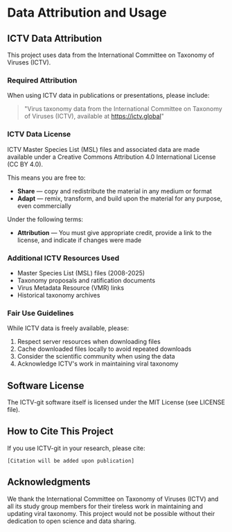 # Data Attribution and Usage

## ICTV Data Attribution

This project uses data from the International Committee on Taxonomy of Viruses (ICTV).

### Required Attribution
When using ICTV data in publications or presentations, please include:

> "Virus taxonomy data from the International Committee on Taxonomy of Viruses (ICTV), 
> available at https://ictv.global"

### ICTV Data License
ICTV Master Species List (MSL) files and associated data are made available under a 
Creative Commons Attribution 4.0 International License (CC BY 4.0).

This means you are free to:
- **Share** — copy and redistribute the material in any medium or format
- **Adapt** — remix, transform, and build upon the material for any purpose, even commercially

Under the following terms:
- **Attribution** — You must give appropriate credit, provide a link to the license, 
  and indicate if changes were made

### Additional ICTV Resources Used
- Master Species List (MSL) files (2008-2025)
- Taxonomy proposals and ratification documents
- Virus Metadata Resource (VMR) links
- Historical taxonomy archives

### Fair Use Guidelines
While ICTV data is freely available, please:
1. Respect server resources when downloading files
2. Cache downloaded files locally to avoid repeated downloads
3. Consider the scientific community when using the data
4. Acknowledge ICTV's work in maintaining viral taxonomy

## Software License

The ICTV-git software itself is licensed under the MIT License (see LICENSE file).

## How to Cite This Project

If you use ICTV-git in your research, please cite:

```
[Citation will be added upon publication]
```

## Acknowledgments

We thank the International Committee on Taxonomy of Viruses (ICTV) and all its 
study group members for their tireless work in maintaining and updating viral 
taxonomy. This project would not be possible without their dedication to open 
science and data sharing.